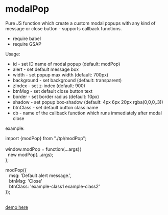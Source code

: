 # modalPop
Pure JS function which create a custom modal popups with any kind of message or close button - supports callback functions.


* require babel
* require GSAP

Usage:

- id - set ID name of modal popup (default: modPop)
- alert - set default message box
- width - set popup max width (default: 700px)
- background - set background (default: transparent)
- zIndex - set z-index (default: 900)
- btnMsg - set default close button text
- border - set border radius (default: 10px)
- shadow - set popup box-shadow (default: 4px 6px 20px rgba(0,0,0,.3))
- btnClass - set default button class name
- cb - name of the callback function which runs immediately after modal close

example:

import {modPop} from "./tpl/modPop";<br><br>
window.modPop = function(...args){<br>
&nbsp;&nbsp;new modPop(...args);<br>
};<br>

modPop({<br>
&nbsp;&nbsp;  msg: '<span class="alert">Default alert message.</span>',<br>
&nbsp;&nbsp;  btnMsg: 'Close'<br>
&nbsp;&nbsp;  btnClass: 'example-class1 example-class2'<br>
});<br><br>

<a href="http://www.modweb.pl/projects/css-framework/">demo here</a>
